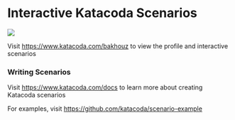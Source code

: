 # Interactive Katacoda Scenarios

[![](http://shields.katacoda.com/katacoda/bakhouz/count.svg)](https://www.katacoda.com/bakhouz "Get your profile on Katacoda.com")

Visit https://www.katacoda.com/bakhouz to view the profile and interactive scenarios

### Writing Scenarios
Visit https://www.katacoda.com/docs to learn more about creating Katacoda scenarios

For examples, visit https://github.com/katacoda/scenario-example
